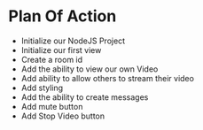 # Plan Of Action

- Initialize our NodeJS Project
- Initialize our first view
- Create a room id
- Add the ability to view our own Video
- Add ability to allow others to stream their video
- Add styling
- Add the ability to create messages
- Add mute button
- Add Stop Video button